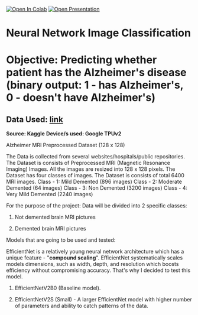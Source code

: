 [![Open In Colab](https://colab.research.google.com/assets/colab-badge.svg)](https://github.com/Ender17133/EfficientNet_ImageClassification/blob/main/EfficientNet%20-%20Image_Classification.ipynb)
[![Open Presentation](https://img.shields.io/badge/Open%20Presentation-Google%20Slides-brightgreen?logo=google-slides)](https://github.com/Ender17133/EfficientNet_ImageClassification/blob/main/EfficientNet_Image_Classification.pptx)

# Neural Network Image Classification

# Objective: Predicting whether patient has the Alzheimer's disease (binary output: 1 - has Alzheimer's, 0 - doesn't have Alzheimer's)

## Data Used: [link](https://www.kaggle.com/datasets/sachinkumar413/alzheimer-mri-dataset/code)
**Source: Kaggle**
**Device/s used: Google TPUv2**

Alzheimer MRI Preprocessed Dataset (128 x 128)

The Data is collected from several websites/hospitals/public repositories.
The Dataset is consists of Preprocessed MRI (Magnetic Resonance Imaging) Images.
All the images are resized into 128 x 128 pixels.
The Dataset has four classes of images.
The Dataset is consists of total 6400 MRI images.
Class - 1: Mild Demented (896 images)
Class - 2: Moderate Demented (64 images)
Class - 3: Non Demented (3200 images)
Class - 4: Very Mild Demented (2240 images)

For the purpose of the project: 
Data will be divided into 2 specific classes:

1) Not demented brain MRI pictures

2) Demented brain MRI pictures

Models that are going to be used and tested:

EfficientNet is a relatively young neural network architecture which has a unique feature - "**compound scaling**". EfficientNet systematically scales models dimensions, such as width, depth, and resolution which boosts efficiency without compromising accuracy. That's why I decided to test this model.

1) EfficientNetV2B0 (Baseline model).

2) EfficientNetV2S (Small) - A larger EfficientNet model with higher number of parameters and ability to catch patterns of the data.
